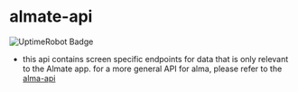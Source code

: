 # almate-api
<a>
  <img src="https://img.shields.io/uptimerobot/status/m797812954-379b9dcf1f052bb431a84020" alt="UptimeRobot Badge">
</a>

- this api contains screen specific endpoints for data that is only relevant to the Almate app. for a more general API for alma, please refer to the [alma-api](https://github.com/smattsil/alma-api)
